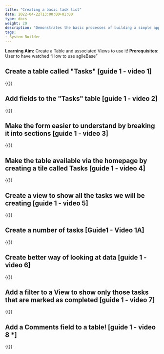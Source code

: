 ```yaml
---
title: "Creating a basic task list"
date: 2022-04-22T13:00:00+01:00
type: docs
weight: 20
description: "Demonstrates the basic processes of building a simple application, a good starting point"
tags:
- System Builder
---
```

**Learning Aim:** Create a Table and associated Views to use it!
**Prerequisites:** User to have watched “How to use agileBase”

## Create a table called "Tasks"  [guide 1 - video 1] 
{{<youtube id="r7nkYcnjyeQ&t">}}
           
## Add fields to the "Tasks" table [guide 1 - video 2] 
{{<youtube id="nBL2oFPTRfo">}}           

## Make the form easier to understand by breaking it into sections [guide 1 - video 3]
{{<youtube id="nBL2oFPTRfo">}}   
           
## Make the table available via the homepage by creating a tile called Tasks [guide 1 - video 4]
{{<youtube id="nBL2oFPTRfo">}} 
           
## Create a view to show all the tasks we will be creating [guide 1 - video 5] 
{{<youtube id="nBL2oFPTRfo">}}           

## Create a number of tasks [Guide1 - Video 1A] 
{{<youtube id="nBL2oFPTRfo">}}   
           
## Create better way of looking at data [guide 1 - video 6] 
{{<youtube id="nBL2oFPTRfo">}}
           
## Add a filter to a View to show only those tasks that are marked as completed  [guide 1 - video 7]
{{<youtube id="nBL2oFPTRfo">}}
           
## Add a Comments field to a table! [guide 1 - video 8 *]
{{<youtube id="nBL2oFPTRfo">}}           
